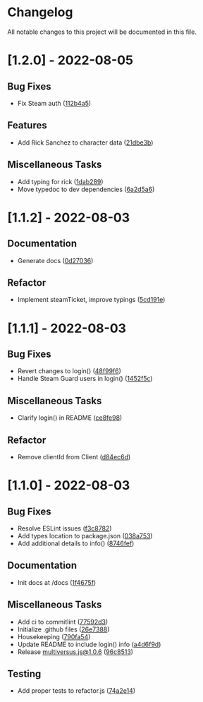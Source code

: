 # Changelog

All notable changes to this project will be documented in this file.

# [1.2.0] - 2022-08-05

## Bug Fixes

- Fix Steam auth ([112b4a5](https://github.com/ElijahPepe/multiversus.js/commit/112b4a5f50ecfb27cf207f46d17df79a57617953))

## Features

- Add Rick Sanchez to character data ([21dbe3b](https://github.com/ElijahPepe/multiversus.js/commit/21dbe3b8d7b13444421ba3e6e51c9fb61d7463f5))

## Miscellaneous Tasks

- Add typing for rick ([1dab289](https://github.com/ElijahPepe/multiversus.js/commit/1dab2893c0f29279f61f2dbd208dec0ed8fd2769))
- Move typedoc to dev dependencies ([6a2d5a6](https://github.com/ElijahPepe/multiversus.js/commit/6a2d5a62eccb7a5e8cc15233c508ed81e2a4a0da))

# [1.1.2] - 2022-08-03

## Documentation

- Generate docs ([0d27036](https://github.com/ElijahPepe/multiversus.js/commit/0d2703671f27bef1655f430a8dcdda27eca7f225))

## Refactor

- Implement steamTicket, improve typings ([5cd191e](https://github.com/ElijahPepe/multiversus.js/commit/5cd191ea46dccfe7c64dc5bc88e056b75d240978))

# [1.1.1] - 2022-08-03

## Bug Fixes

- Revert changes to login() ([48f99f6](https://github.com/ElijahPepe/multiversus.js/commit/48f99f6b3a21e5950a7ea5b9b2063dc1aa0b6175))
- Handle Steam Guard users in login() ([1452f5c](https://github.com/ElijahPepe/multiversus.js/commit/1452f5cabde1ebeae8d8aac1c9e5318d6b46b4d5))

## Miscellaneous Tasks

- Clarify login() in README ([ce8fe98](https://github.com/ElijahPepe/multiversus.js/commit/ce8fe986b9567a51c1c4948e7c9948cea7eb00a5))

## Refactor

- Remove clientId from Client ([d84ec6d](https://github.com/ElijahPepe/multiversus.js/commit/d84ec6d38425773e5d212a8600330f19887f2c1d))

# [1.1.0] - 2022-08-03

## Bug Fixes

- Resolve ESLint issues ([f3c8782](https://github.com/ElijahPepe/multiversus.js/commit/f3c878249458836feeb52523ceb2c83e6b9d3a6a))
- Add types location to package.json ([038a753](https://github.com/ElijahPepe/multiversus.js/commit/038a7538c539a7db56dcd5b9d6994fcc070135f9))
- Add additional details to info() ([8746fef](https://github.com/ElijahPepe/multiversus.js/commit/8746fef18ed78d487f811739af98a499b0dbacaf))

## Documentation

- Init docs at /docs ([1f4675f](https://github.com/ElijahPepe/multiversus.js/commit/1f4675f2bfe1b973c04a0cd0e743debb18ee61ee))

## Miscellaneous Tasks

- Add ci to commitlint ([77592d3](https://github.com/ElijahPepe/multiversus.js/commit/77592d3807da7e9d4ff3d320e49f248a7ab62bd3))
- Initialize .github files ([26e7388](https://github.com/ElijahPepe/multiversus.js/commit/26e7388cd0cff81a4bd34f90c238a14502b76004))
- Housekeeping ([790fa54](https://github.com/ElijahPepe/multiversus.js/commit/790fa54b4c6d3cc08df8753f9225a128e20ca415))
- Update README to include login() info ([a4d6f9d](https://github.com/ElijahPepe/multiversus.js/commit/a4d6f9d29a0f8eaaa5f29f619991b0d8aaea1dbc))
- Release multiversus.js@1.0.6 ([96c8513](https://github.com/ElijahPepe/multiversus.js/commit/96c8513473defba6bb385d960db9f1a186ee531a))

## Testing

- Add proper tests to refactor.js ([74a2e14](https://github.com/ElijahPepe/multiversus.js/commit/74a2e14413b1ee884e3337e501b51fe8e6798d49))
